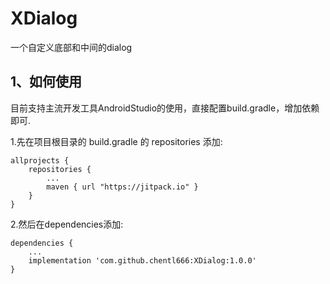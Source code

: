 # XDialog
一个自定义底部和中间的dialog

## 1、如何使用
目前支持主流开发工具AndroidStudio的使用，直接配置build.gradle，增加依赖即可.
	
1.先在项目根目录的 build.gradle 的 repositories 添加:
```
allprojects {
    repositories {
        ...
        maven { url "https://jitpack.io" }
    }
}
```
2.然后在dependencies添加:
```
dependencies {
	...
	implementation 'com.github.chentl666:XDialog:1.0.0'
}
```
